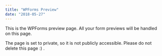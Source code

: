 ```yaml
---
title: "WPForms Preview"
date: "2018-05-27"
---
```


This is the WPForms preview page. All your form previews will be handled on this page.

The page is set to private, so it is not publicly accessible. Please do not delete this page :) .
